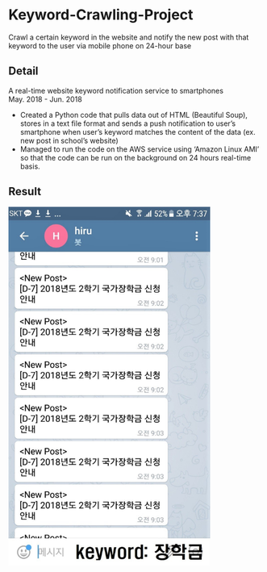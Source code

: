 # Keyword-Crawling-Project
Crawl a certain keyword in the website and notify the new post with that keyword to the user via mobile phone on 24-hour base

## Detail
A real-time website keyword notification service to smartphones &nbsp;&nbsp;&nbsp;&nbsp;&nbsp;&nbsp;&nbsp;&nbsp;&nbsp;&nbsp;&nbsp;&nbsp; May. 2018 - Jun. 2018
* Created a Python code that pulls data out of HTML (Beautiful Soup), stores in a text file format and sends a push notification to user’s smartphone when user’s keyword matches the content of the data (ex. new post in school’s website) 
* Managed to run the code on the AWS service using ‘Amazon Linux AMI’ so that the code can be run on the background on 24 hours real-time basis.

## Result
<img src="post_screenshot.jpg" alt="result" width="400">
